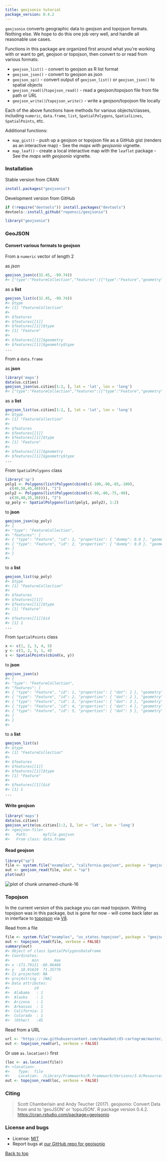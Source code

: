 ```yaml
---
title: geojsonio tutorial
package_version: 0.4.2
---
```




`geojsonio` converts geographic data to geojson and topojson formats. Nothing else. We hope to do this one job very well, and handle all reasonable use cases.

Functions in this package are organized first around what you're working with or want to get, geojson or topojson, then convert to or read from various formats:

* `geojson_list()` - convert to geojson as R list format
* `geojson_json()` - convert to geojson as json
* `geojson_sp()` - convert output of `geojson_list()` or `geojson_json()` to spatial objects
* `geojson_read()`/`topojson_read()` - read a geojson/topojson file from file path or URL
* `geojson_write()`/`topojson_write()` - write a geojson/topojson file locally

Each of the above functions have methods for various objects/classes, including `numeric`, `data.frame`, `list`, `SpatialPolygons`, `SpatialLines`, `SpatialPoints`, etc.

Additional functions:

* `map_gist()` - push up a geojson or topojson file as a GitHub gist (renders as an interactive map) - See the _maps with geojsonio_ vignette.
* `map_leaf()` - create a local interactive map with the `leaflet` package - See the _maps with geojsonio_ vignette.


### Installation

Stable version from CRAN


```r
install.packages("geojsonio")
```

Development version from GitHub


```r
if (!require("devtools")) install.packages("devtools")
devtools::install_github("ropensci/geojsonio")
```


```r
library("geojsonio")
```


### GeoJSON

#### Convert various formats to geojson

From a `numeric` vector of length 2

as _json_


```r
geojson_json(c(32.45, -99.74))
#> {"type":"FeatureCollection","features":[{"type":"Feature","geometry":{"type":"Point","coordinates":[32.45,-99.74]},"properties":{}}]}
```

as a __list__


```r
geojson_list(c(32.45, -99.74))
#> $type
#> [1] "FeatureCollection"
#>
#> $features
#> $features[[1]]
#> $features[[1]]$type
#> [1] "Feature"
#>
#> $features[[1]]$geometry
#> $features[[1]]$geometry$type
...
```

From a `data.frame`

as __json__


```r
library('maps')
data(us.cities)
geojson_json(us.cities[1:2, ], lat = 'lat', lon = 'long')
#> {"type":"FeatureCollection","features":[{"type":"Feature","geometry":{"type":"Point","coordinates":[-99.74,32.45]},"properties":{"name":"Abilene TX","country.etc":"TX","pop":"113888","capital":"0"}},{"type":"Feature","geometry":{"type":"Point","coordinates":[-81.52,41.08]},"properties":{"name":"Akron OH","country.etc":"OH","pop":"206634","capital":"0"}}]}
```

as a __list__


```r
geojson_list(us.cities[1:2, ], lat = 'lat', lon = 'long')
#> $type
#> [1] "FeatureCollection"
#>
#> $features
#> $features[[1]]
#> $features[[1]]$type
#> [1] "Feature"
#>
#> $features[[1]]$geometry
#> $features[[1]]$geometry$type
...
```

From `SpatialPolygons` class


```r
library('sp')
poly1 <- Polygons(list(Polygon(cbind(c(-100,-90,-85,-100),
  c(40,50,45,40)))), "1")
poly2 <- Polygons(list(Polygon(cbind(c(-90,-80,-75,-90),
  c(30,40,35,30)))), "2")
sp_poly <- SpatialPolygons(list(poly1, poly2), 1:2)
```

to __json__


```r
geojson_json(sp_poly)
#> {
#> "type": "FeatureCollection",
#> "features": [
#> { "type": "Feature", "id": 1, "properties": { "dummy": 0.0 }, "geometry": { "type": "Polygon", "coordinates": [ [ [ -100.0, 40.0 ], [ -90.0, 50.0 ], [ -85.0, 45.0 ], [ -100.0, 40.0 ] ] ] } },
#> { "type": "Feature", "id": 2, "properties": { "dummy": 0.0 }, "geometry": { "type": "Polygon", "coordinates": [ [ [ -90.0, 30.0 ], [ -80.0, 40.0 ], [ -75.0, 35.0 ], [ -90.0, 30.0 ] ] ] } }
#> ]
#> }
#>
```

to a __list__


```r
geojson_list(sp_poly)
#> $type
#> [1] "FeatureCollection"
#>
#> $features
#> $features[[1]]
#> $features[[1]]$type
#> [1] "Feature"
#>
#> $features[[1]]$id
#> [1] 1
...
```

From `SpatialPoints` class


```r
x <- c(1, 2, 3, 4, 5)
y <- c(3, 2, 5, 1, 4)
s <- SpatialPoints(cbind(x, y))
```

to __json__


```r
geojson_json(s)
#> {
#> "type": "FeatureCollection",
#> "features": [
#> { "type": "Feature", "id": 1, "properties": { "dat": 1 }, "geometry": { "type": "Point", "coordinates": [ 1.0, 3.0 ] } },
#> { "type": "Feature", "id": 2, "properties": { "dat": 2 }, "geometry": { "type": "Point", "coordinates": [ 2.0, 2.0 ] } },
#> { "type": "Feature", "id": 3, "properties": { "dat": 3 }, "geometry": { "type": "Point", "coordinates": [ 3.0, 5.0 ] } },
#> { "type": "Feature", "id": 4, "properties": { "dat": 4 }, "geometry": { "type": "Point", "coordinates": [ 4.0, 1.0 ] } },
#> { "type": "Feature", "id": 5, "properties": { "dat": 5 }, "geometry": { "type": "Point", "coordinates": [ 5.0, 4.0 ] } }
#> ]
#> }
#>
```

to a __list__


```r
geojson_list(s)
#> $type
#> [1] "FeatureCollection"
#>
#> $features
#> $features[[1]]
#> $features[[1]]$type
#> [1] "Feature"
#>
#> $features[[1]]$id
#> [1] 1
...
```

#### Write geojson


```r
library('maps')
data(us.cities)
geojson_write(us.cities[1:2, ], lat = 'lat', lon = 'long')
#> <geojson-file>
#>   Path:       myfile.geojson
#>   From class: data.frame
```

#### Read geojson


```r
library("sp")
file <- system.file("examples", "california.geojson", package = "geojsonio")
out <- geojson_read(file, what = "sp")
plot(out)
```

![plot of chunk unnamed-chunk-16](/img/tutorial-images/geojsonio/unnamed-chunk-16-1.png)

### Topojson

In the current version of this package you can read topojson. Writing topojson was in this package, but is gone for now - will come back later as in interface to [topojson](https://github.com/mbostock/topojson) via [V8](https://github.com/jeroenooms/V8).

Read from a file


```r
file <- system.file("examples", "us_states.topojson", package = "geojsonio")
out <- topojson_read(file, verbose = FALSE)
summary(out)
#> Object of class SpatialPolygonsDataFrame
#> Coordinates:
#>          min       max
#> x -171.79111 -66.96466
#> y   18.91619  71.35776
#> Is projected: NA
#> proj4string : [NA]
#> Data attributes:
#>           id
#>  Alabama   : 1
#>  Alaska    : 1
#>  Arizona   : 1
#>  Arkansas  : 1
#>  California: 1
#>  Colorado  : 1
#>  (Other)   :45
```

Read from a URL


```r
url <- "https://raw.githubusercontent.com/shawnbot/d3-cartogram/master/data/us-states.topojson"
out <- topojson_read(url, verbose = FALSE)
```

Or use `as.location()` first


```r
(loc <- as.location(file))
#> <location>
#>    Type:  file
#>    Location:  /Library/Frameworks/R.framework/Versions/3.4/Resources/library/geojsonio/examples/us_states.topojson
out <- topojson_read(loc, verbose = FALSE)
```



### Citing

> Scott Chamberlain and Andy Teucher (2017). geojsonio: Convert Data from and to 'geoJSON' or 'topoJSON'. R package version 0.4.2. https://cran.rstudio.com/package=geojsonio



### License and bugs

* License: [MIT](http://opensource.org/licenses/MIT)
* Report bugs at [our GitHub repo for geojsonio](https://github.com/ropensci/geojsonio/issues?state=open)


[Back to top](#top)
